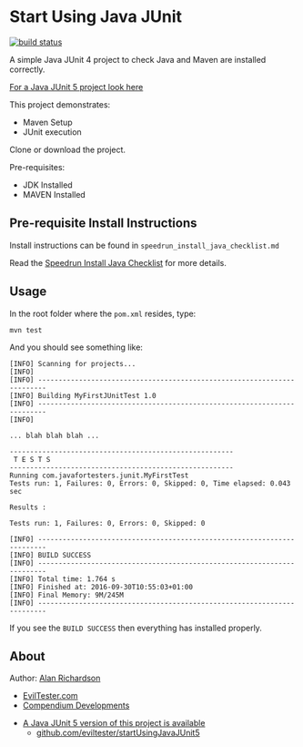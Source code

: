 # Start Using Java JUnit

[![build status](https://github.com/eviltester/startUsingJavaJUnit/actions/workflows/build.yml/badge.svg)](https://github.com/eviltester/startUsingJavaJUnit/actions)

A simple Java JUnit 4 project to check Java and Maven are installed correctly.

[For a Java JUnit 5 project look here](https://github.com/eviltester/startUsingJavaJUnit5)

This project demonstrates:

- Maven Setup
- JUnit execution

Clone or download the project.

Pre-requisites:

* JDK Installed
* MAVEN Installed

## Pre-requisite Install Instructions

Install instructions can be found in `speedrun_install_java_checklist.md`

Read the [Speedrun Install Java Checklist](https://github.com/eviltester/startUsingJavaJUnit/blob/master/speedrun_install_java_checklist.md)
for more details.

## Usage

In the root folder where the `pom.xml` resides, type:

~~~~~~~~
mvn test
~~~~~~~~

And you should see something like:

~~~~~~~~
[INFO] Scanning for projects...
[INFO]
[INFO] ------------------------------------------------------------------------
[INFO] Building MyFirstJUnitTest 1.0
[INFO] ------------------------------------------------------------------------
[INFO]

... blah blah blah ...

-------------------------------------------------------
 T E S T S
-------------------------------------------------------
Running com.javafortesters.junit.MyFirstTest
Tests run: 1, Failures: 0, Errors: 0, Skipped: 0, Time elapsed: 0.043 sec

Results :

Tests run: 1, Failures: 0, Errors: 0, Skipped: 0

[INFO] ------------------------------------------------------------------------
[INFO] BUILD SUCCESS
[INFO] ------------------------------------------------------------------------
[INFO] Total time: 1.764 s
[INFO] Finished at: 2016-09-30T10:55:03+01:00
[INFO] Final Memory: 9M/245M
[INFO] ------------------------------------------------------------------------
~~~~~~~~

If you see the `BUILD SUCCESS` then everything has installed properly.

## About

Author: [Alan Richardson](https://www.linkedin.com/in/eviltester/)

* [EvilTester.com](https://eviltester.com)
* [Compendium Developments](https://compendiumdev.co.uk)

- [A Java JUnit 5 version of this project is available](https://github.com/eviltester/startUsingJavaJUnit5)
    - [github.com/eviltester/startUsingJavaJUnit5](https://github.com/eviltester/startUsingJavaJUnit5)